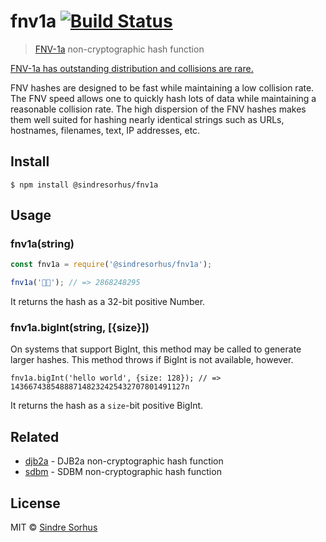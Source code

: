 # fnv1a [![Build Status](https://travis-ci.org/sindresorhus/fnv1a.svg?branch=master)](https://travis-ci.org/sindresorhus/fnv1a)

> [FNV-1a](https://en.wikipedia.org/wiki/Fowler%E2%80%93Noll%E2%80%93Vo_hash_function) non-cryptographic hash function

[FNV-1a has outstanding distribution and collisions are rare.](https://softwareengineering.stackexchange.com/questions/49550/which-hashing-algorithm-is-best-for-uniqueness-and-speed/145633#145633)

FNV hashes are designed to be fast while maintaining a low collision rate. The FNV speed allows one to quickly hash lots of data while maintaining a reasonable collision rate. The high dispersion of the FNV hashes makes them well suited for hashing nearly identical strings such as URLs, hostnames, filenames, text, IP addresses, etc.


## Install

```
$ npm install @sindresorhus/fnv1a
```

## Usage

### fnv1a(string)

```js
const fnv1a = require('@sindresorhus/fnv1a');

fnv1a('🦄🌈'); // => 2868248295
```

It returns the hash as a 32-bit positive Number.

### fnv1a.bigInt(string, [{size}])

On systems that support BigInt, this method may be called to generate larger
hashes.  This method throws if BigInt is not available, however.

```
fnv1a.bigInt('hello world', {size: 128}); // => 143667438548887148232425432707801491127n
```

It returns the hash as a `size`-bit positive BigInt.

## Related

- [djb2a](https://github.com/sindresorhus/djb2a) - DJB2a non-cryptographic hash function
- [sdbm](https://github.com/sindresorhus/sdbm) - SDBM non-cryptographic hash function


## License

MIT © [Sindre Sorhus](https://sindresorhus.com)
